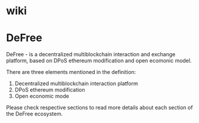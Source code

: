 # wiki

# DeFree
DeFree - is a decentralized multiblockchain interaction and exchange platform, based on DPoS ethereum modification and open ecomonic model.

There are three elements mentioned in the definition:
1. Decentralized multiblockchain interaction platform
2. DPoS ethereum modification
3. Open economic mode

Please check respective sections to read more details about each section of the DeFree ecosystem.
